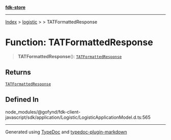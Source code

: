 [**fdk-store**](../../../README.md)
***

[Index](../../../API.md) > [logistic](../../README.md) > [<internal>](../README.md) > TATFormattedResponse

# Function: TATFormattedResponse

> **TATFormattedResponse**(): [`TATFormattedResponse`](../type-aliases/type-alias.TATFormattedResponse.md)

## Returns

[`TATFormattedResponse`](../type-aliases/type-alias.TATFormattedResponse.md)

## Defined In

node\_modules/@gofynd/fdk-client-javascript/sdk/application/Logistic/LogisticApplicationModel.d.ts:565

***
Generated using [TypeDoc](https://typedoc.org/) and [typedoc-plugin-markdown](https://www.npmjs.com/package/typedoc-plugin-markdown)

